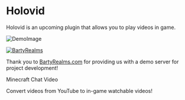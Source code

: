 # Holovid
Holovid is an upcoming plugin that allows you to play videos in game.

![DemoImage](demo/demo.gif)

[![BartyRealms](https://i.imgur.com/OCZBTxm.png)](https://bartyrealms.com/)

Thank you to [BartyRealms.com](https://bartyrealms.com) for providing us with a demo server for project development!

Minecraft Chat Video

Convert videos from YouTube to in-game watchable videos!
